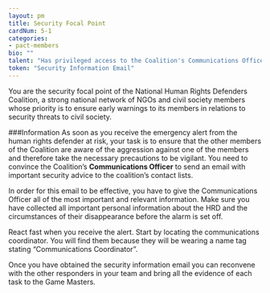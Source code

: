 ```yaml
---
layout: pm
title: Security Focal Point
cardNum: 5-1
categories:
- pact-members
bio: ""
talent: "Has privileged access to the Coalition's Communications Officer"
token: "Security Information Email"
---
```

You are the security focal point of the National Human Rights Defenders Coalition, a strong national network of NGOs and civil society members whose priority is to ensure early warnings to its members in relations to security threats to civil society.

###Information
As soon as you receive the emergency alert from the human rights defender at risk, your task is to ensure that the other members of the Coalition are aware of the aggression against one of the members and therefore take the necessary precautions to be vigilant. You need to convince the Coalition’s **Communications Officer** to send an email with important security advice to the coalition’s contact lists.

In order for this email to be effective, you have to give the Communications Officer all of the most important and relevant information. Make sure you have collected all important personal information about the HRD and the circumstances of their disappearance before the alarm is set off.

React fast when you receive the alert. Start by locating the communications coordinator. You will find them because they will be wearing a name tag stating “Communications Coordinator”.

Once you have obtained the security information email you can reconvene with the other responders in your team and bring all the evidence of each task to the Game Masters.
